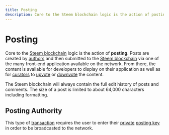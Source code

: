 ```yaml
---
title: Posting
description: Core to the Steem blockchain logic is the action of posting. Posts are created by authors and then submitted to the Steem blockchain via one of the many front-end application available on the network.
---
```

# Posting
Core to the [Steem blockchain](/glossary/steem-blockchain.md) logic is the action of **posting**. Posts are created by [authors](/glossary/account.md) and then submitted to the [Steem blockchain](/glossary/steem-blockchain.md) via one of the many front-end application available on the network. From there, the content is available for developers to display on their application as well as for [curators](/glossary/curator.md) to [upvote](/glossary/voting.md) or [downvote](/glossary/voting.md) the content.

The Steem blockchain will always contain the full edit history of posts and comments. The size of a post is limited to about 64,000 characters including formatting.

## Posting Authority

This type of [transaction](/glossary/transaction.md) requires the user to enter their [private](/glossary/private-key.md) [posting key](/glossary/active-key.md) in order to be broadcasted to the network.